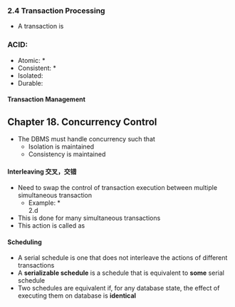 ### 2.4 Transaction Processing

* A transaction is 

### ACID:
- Atomic:
  * 
- Consistent:
  * 
- Isolated:
- Durable:



#### Transaction Management

## Chapter 18. Concurrency Control
* The DBMS must handle concurrency such that
  * Isolation is maintained
  * Consistency is maintained

#### Interleaving 交叉，交错
* Need to swap the control of transaction execution between multiple simultaneous transaction
  * Example: 
    *  
    2.d 
* This is done for many simultaneous transactions
* This action is called as 
#### Scheduling
* A serial schedule is one that does not interleave the actions of different transactions
* A **serializable schedule** is a schedule that is equivalent to **some** serial schedule
* Two schedules are equivalent if, for any database state, the effect of executing them on database is **identical**
